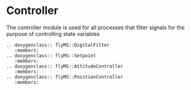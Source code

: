 # Controller

The controller module is used for all processes that filter signals for the purpose of controlling state variables

```{eval-rst}
.. doxygenclass:: flyMS::DigitalFilter
   :members:
.. doxygenclass:: flyMS::Setpoint
   :members:
.. doxygenclass:: flyMS::AttitudeController
   :members:
.. doxygenclass:: flyMS::PositionController
   :members:
```
